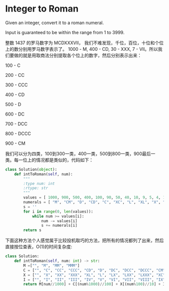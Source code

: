 # Integer to Roman

Given an integer, convert it to a roman numeral.

Input is guaranteed to be within the range from 1 to 3999.

整数 1437 的罗马数字为 MCDXXXVII， 我们不难发现，千位，百位，十位和个位上的数分别用罗马数字表示了。 1000 - M, 400 - CD, 30 - XXX, 7 - VII。所以我们要做的就是用取商法分别提取各个位上的数字，然后分别表示出来：

100 - C

200 - CC

300 - CCC

400 - CD

500 - D

600 - DC

700 - DCC

800 - DCCC

900 - CM

我们可以分为四类，100到300一类，400一类，500到800一类，900最后一类。每一位上的情况都是类似的，代码如下：



```python
class Solution(object):
    def intToRoman(self, num):
        """
        :type num: int
        :rtype: str
        """
        values = [ 1000, 900, 500, 400, 100, 90, 50, 40, 10, 9, 5, 4, 1 ]
        numerals = [ "M", "CM", "D", "CD", "C", "XC", "L", "XL", "X", "IX", "V", "IV", "I" ]
        s = ''
        for i in range(0, len(values)):
            while num >= values[i]:
                num -= values[i]
                s += numerals[i]
        return s
```
下面这种方法个人感觉属于比较投机取巧的方法，把所有的情况都列了出来，然后直接按位查表，O(1)的时间复杂度:

```python
class Solution:
    def intToRoman(self, num: int) -> str:
        M =["", "M", "MM", "MMM"]
        C = ["", "C", "CC", "CCC", "CD", "D", "DC", "DCC", "DCCC", "CM"]
        X = ["", "X", "XX", "XXX", "XL", "L", "LX", "LXX", "LXXX", "XC"]
        I = ["", "I", "II", "III", "IV", "V", "VI", "VII", "VIII", "IX"]
        return M[num//1000] + C[(num%1000)//100] + X[(num%100)//10] + I[num%10];
```
